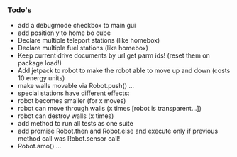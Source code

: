 ### Todo's

 - add a debugmode checkbox to main gui
 - add position y to home bo cube
 - Declare multiple teleport stations (like homebox)
 - Declare multiple fuel stations (like homebox)
 - Keep current drive documents by url get parm ids! (reset them on package load!)
 - Add jetpack to robot to make the robot able to move up and down (costs 10 energy units)
 - make walls movable via Robot.push() ... 
 - special stations have different effects: 
  - robot becomes smaller (for x moves)
  - robot can move through walls (x times [robot is transparent...])
  - robot can destroy walls (x times)
 - add method to run all tests as one suite
 - add promise Robot.then and Robot.else and execute only if previous method call was Robot.sensor call!
 - Robot.amo() ... 